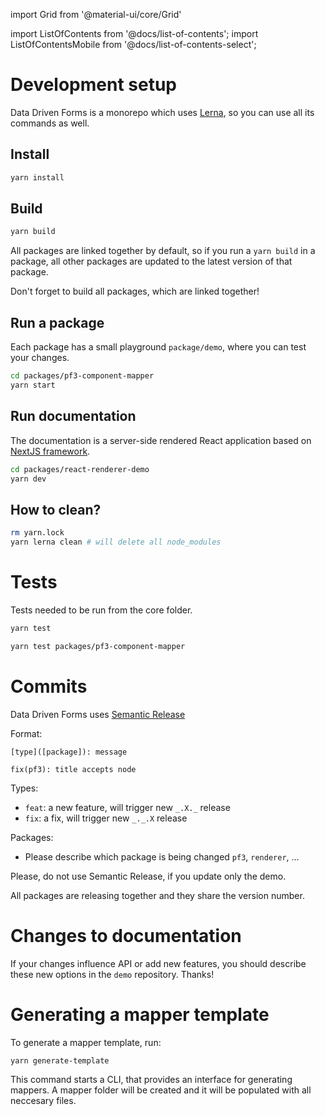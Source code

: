 import Grid from '@material-ui/core/Grid'

import ListOfContents from '@docs/list-of-contents';
import ListOfContentsMobile from '@docs/list-of-contents-select';

<Grid container item>

<ListOfContentsMobile file="renderer/development-setup" />

<Grid item xs={12} md={10}>

# Development setup

Data Driven Forms is a monorepo which uses [Lerna](https://github.com/lerna/lerna), so you can use all its commands as well.

## Install

```bash
yarn install
```

## Build

```bash
yarn build
```

All packages are linked together by default, so if you run a `yarn build` in a package, all other packages are updated to the latest version of that package.

Don't forget to build all packages, which are linked together!

## Run a package

Each package has a small playground `package/demo`, where you can test your changes.

```bash
cd packages/pf3-component-mapper
yarn start
```

## Run documentation

The documentation is a server-side rendered React application based on [NextJS framework](https://nextjs.org/).

```bash
cd packages/react-renderer-demo
yarn dev
```

## How to clean?

```bash
rm yarn.lock
yarn lerna clean # will delete all node_modules
```

# Tests

Tests needed to be run from the core folder.

```bash
yarn test

yarn test packages/pf3-component-mapper
```

# Commits

Data Driven Forms uses [Semantic Release](https://github.com/semantic-release/commit-analyzer)

Format:

```
[type]([package]): message

fix(pf3): title accepts node
```

Types:
- `feat`: a new feature, will trigger new `_.X._` release
- `fix`: a fix, will trigger new `_._.X` release

Packages:
- Please describe which package is being changed `pf3`, `renderer`, ...

Please, do not use Semantic Release, if you update only the demo.

All packages are releasing together and they share the version number.

# Changes to documentation

If your changes influence API or add new features, you should describe these new options in the `demo` repository. Thanks!

# Generating a mapper template

To generate a mapper template, run:

```bash
yarn generate-template
```

This command starts a CLI, that provides an interface for generating mappers. A mapper folder will be created and it will be populated with all neccesary files.

</Grid>
<Grid item xs={false} md={2}>
  <ListOfContents file="renderer/development-setup" />
</Grid>
</Grid>
